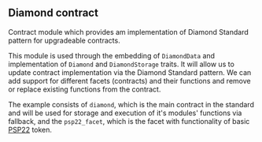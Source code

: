 ## Diamond contract

Contract module which provides am implementation of Diamond Standard pattern for upgradeable contracts.

This module is used through the embedding of `DiamondData` and implementation of `Diamond` and
`DiamondStorage` traits. It will allow us to update contract implementation via the Diamond Standard pattern.
We can add support for different facets (contracts) and their functions and remove or replace existing functions
from the contract.

The example consists of `diamond`, which is the main contract in the standard and will be used for storage and 
execution of it's modules' functions via fallback, and the `psp22_facet`, which is the facet with functionality of basic 
[PSP22](https://github.com/w3f/PSPs/blob/master/PSPs/psp-22.md) token.